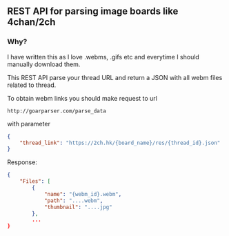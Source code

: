 ## REST API for parsing image boards like 4chan/2ch

### Why?
I have written this as I love .webms, .gifs etc and everytime I should
manually download them.

This REST API parse your thread URL and return a JSON with all webm files
related to thread.

To obtain webm links you should make request to url

`http://goarparser.com/parse_data`

with parameter

```json
{
    "thread_link": "https://2ch.hk/{board_name}/res/{thread_id}.json"
}
```

Response:

```json
{
    "Files": [
        {
            "name": "{webm_id}.webm",
            "path": "....webm",
            "thumbnail": "....jpg"
        },
        ...
}
```